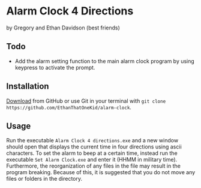 # Alarm Clock 4 Directions
by Gregory and Ethan Davidson (best friends)

## Todo
* Add the alarm setting function to the main alarm clock program by using keypress to activate the prompt.

## Installation
[Download](https://github.com/EthanThatOneKid/alarm-clock/archive/master.zip) from GitHub or use Git in your terminal with `git clone https://github.com/EthanThatOneKid/alarm-clock`.

## Usage
Run the executable `Alarm Clock 4 directions.exe` and a new window should open that displays the current time in four directions using ascii characters.
To set the alarm to beep at a certain time, instead run the executable `Set Alarm Clock.exe` and enter it (HHMM in military time).
Furthermore, the reorganization of any files in the file may result in the program breaking. Because of this, it is suggested that you do not move any files or folders in the directory.
